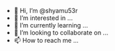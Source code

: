 - 👋 Hi, I’m @shyamu53r
- 👀 I’m interested in ...
- 🌱 I’m currently learning ...
- 💞️ I’m looking to collaborate on ...
- 📫 How to reach me ...

<!---
shyamu53r/shyamu53r is a ✨ special ✨ repository because its `README.md` (this file) appears on your GitHub profile.
You can click the Preview link to take a look at your changes.
--->
